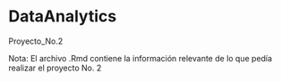# DataAnalytics
Proyecto_No.2

Nota: El archivo .Rmd  contiene la información relevante de lo que pedía realizar el proyecto No. 2
